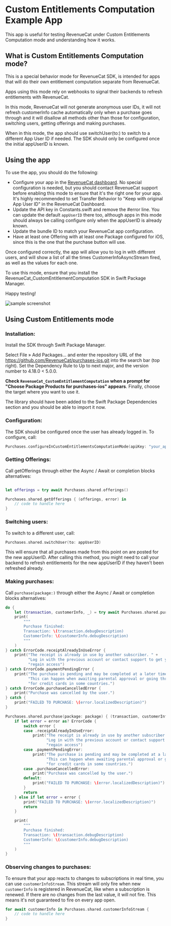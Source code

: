 # Custom Entitlements Computation Example App

This app is useful for testing RevenueCat under Custom Entitlements Computation mode and understanding how it works.

## What is Custom Entitlements Computation mode? 

This is a special behavior mode for RevenueCat SDK, is intended for apps that will do their own entitlement computation separate from RevenueCat. 

Apps using this mode rely on webhooks to signal their backends to refresh entitlements with RevenueCat.

In this mode, RevenueCat will not generate anonymous user IDs, it will not refresh customerInfo cache automatically only when a purchase goes through 
and it will disallow all methods other than those for configuration, switching users, getting offerings and making purchases.

When in this mode, the app should use switchUser(to:) to switch to a different App User ID if needed. 
The SDK should only be configured once the initial appUserID is known.

## Using the app

To use the app, you should do the following: 
- Configure your app in the [RevenueCat dashboard](https://app.revenuecat.com/). No special configuration is needed, but you should contact RevenueCat support
before enabling this mode to ensure that it's the right one for your app. It's highly recommended to set Transfer Behavior to "Keep with original App User ID" in the RevenueCat Dashboard. 
- Update the API key in Constants.swift and remove the #error line. You can update the default `appUserID` there too, although apps in this mode should 
always be calling configure only when the appUserID is already known. 
- Update the bundle ID to match your RevenueCat app configuration.
- Have at least one Offering with at least one Package configured for iOS, since this is the one that the purchase button will use. 

Once configured correctly, the app will allow you to log in with different users, and will show a list of all the times CustomerInfoAsyncStream fired, as well as 
the values for each one. 

To use this mode, ensure that you install the RevenueCat_CustomEntitlementComputation SDK in Swift Package Manager. 

Happy testing!

![sample screenshot](./Sample%20screenshot.png)

## Using Custom Entitlements mode

### Installation: 

Install the SDK through Swift Package Manager. 

Select File » Add Packages... and enter the repository URL of the https://github.com/RevenueCat/purchases-ios.git into the search bar (top right). Set the Dependency Rule to Up to next major, and the version number to 4.18.0 < 5.0.0.

**Check `RevenueCat_CustomEntitlementComputation` when a prompt for "Choose Package Products for purchases-ios" appears**. Finally, choose the target where you want to use it.

The library should have been added to the Swift Package Dependencies section and you should be able to import it now.

### Configuration: 

The SDK should be configured once the user has already logged in. To configure, call:

```swift
Purchases.configureInCustomEntitlementsComputationMode(apiKey: "your_api_key", appUserID: appUserID)
```

### Getting Offerings: 

Call getOfferings through either the Async / Await or completion blocks alternatives:

```swift

let offerings = try await Purchases.shared.offerings()

```

```swift
Purchases.shared.getOfferings { (offerings, error) in
    // code to handle here
}
```

### Switching users: 

To switch to a different user, call:

```swift
Purchases.shared.switchUser(to: appUserID)
```

This will ensure that all purchases made from this point on are posted for the new appUserID. 
After calling this method, you might need to call your backend to refresh entitlements for the new appUserID if they haven't been refreshed already.

### Making purchases:

Call `purchase(package:)` through either the Async / Await or completion blocks alternatives:

```swift
do {
    let (transaction, customerInfo, _) = try await Purchases.shared.purchase(package: package)
    print(
        """
        Purchase finished:
        Transaction: \(transaction.debugDescription)
        CustomerInfo: \(customerInfo.debugDescription)
        """
    )
} catch ErrorCode.receiptAlreadyInUseError {
    print("The receipt is already in use by another subscriber. " +
          "Log in with the previous account or contact support to get your purchases transferred to " +
          "regain access")
} catch ErrorCode.paymentPendingError {
    print("The purchase is pending and may be completed at a later time." +
          "This can happen when awaiting parental approval or going through extra authentication flows " +
          "for credit cards in some countries.")
} catch ErrorCode.purchaseCancelledError {
    print("Purchase was cancelled by the user.")
} catch {
    print("FAILED TO PURCHASE: \(error.localizedDescription)")
}
```

```swift
Purchases.shared.purchase(package: package) { (transaction, customerInfo, error, userCancelled) in
    if let error = error as? ErrorCode {
        switch error {
        case .receiptAlreadyInUseError:
            print("The receipt is already in use by another subscriber. " +
                  "Log in with the previous account or contact support to get your purchases transferred to " +
                  "regain access")
        case .paymentPendingError:
            print("The purchase is pending and may be completed at a later time." +
                  "This can happen when awaiting parental approval or going through extra authentication flows " +
                  "for credit cards in some countries.")
        case .purchaseCancelledError:
            print("Purchase was cancelled by the user.")
        default:
            print("FAILED TO PURCHASE: \(error.localizedDescription)")
        }
        return
    } else if let error = error {
        print("FAILED TO PURCHASE: \(error.localizedDescription)")
        return
    }

    print(
        """
        Purchase finished:
        Transaction: \(transaction.debugDescription)
        CustomerInfo: \(customerInfo.debugDescription)
        """
    )
}
```

### Observing changes to purchases:

To ensure that your app reacts to changes to subscriptions in real time, you can use `customerInfoStream`. This stream will only fire when new `customerInfo` is registered
in RevenueCat, like when a subscription is renewed. If there are no changes from the last value, it will not fire. This means it's not guaranteed to fire on every app open.

```swift
for await customerInfo in Purchases.shared.customerInfoStream {
    // code to handle here
}
```

